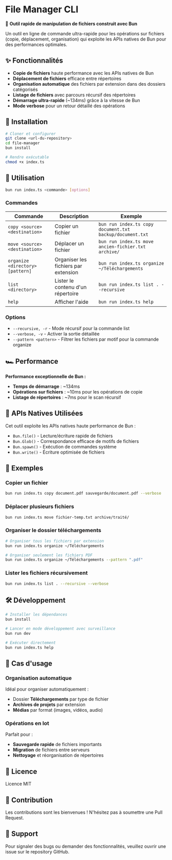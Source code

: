 # File Manager CLI

🚀 **Outil rapide de manipulation de fichiers construit avec Bun**

Un outil en ligne de commande ultra-rapide pour les opérations sur fichiers (copie, déplacement, organisation) qui exploite les APIs natives de Bun pour des performances optimales.

## ✨ Fonctionnalités

- **Copie de fichiers** haute performance avec les APIs natives de Bun
- **Déplacement de fichiers** efficace entre répertoires  
- **Organisation automatique** des fichiers par extension dans des dossiers catégorisés
- **Listage de fichiers** avec parcours récursif des répertoires
- **Démarrage ultra-rapide** (~134ms) grâce à la vitesse de Bun
- **Mode verbose** pour un retour détaillé des opérations

## 🚀 Installation

```bash
# Cloner et configurer
git clone <url-du-repository>
cd file-manager
bun install

# Rendre exécutable
chmod +x index.ts
```

## 📖 Utilisation

```bash
bun run index.ts <commande> [options]
```

### Commandes

| Commande | Description | Exemple |
|----------|-------------|---------|
| `copy <source> <destination>` | Copier un fichier | `bun run index.ts copy document.txt backup/document.txt` |
| `move <source> <destination>` | Déplacer un fichier | `bun run index.ts move ancien-fichier.txt archive/` |
| `organize <directory> [pattern]` | Organiser les fichiers par extension | `bun run index.ts organize ~/Téléchargements` |
| `list <directory>` | Lister le contenu d'un répertoire | `bun run index.ts list . --recursive` |
| `help` | Afficher l'aide | `bun run index.ts help` |

### Options

- `--recursive, -r` - Mode récursif pour la commande list
- `--verbose, -v` - Activer la sortie détaillée
- `--pattern <pattern>` - Filtrer les fichiers par motif pour la commande organize

## 🏎️ Performance

**Performance exceptionnelle de Bun :**
- **Temps de démarrage** : ~134ms
- **Opérations sur fichiers** : ~10ms pour les opérations de copie
- **Listage de répertoires** : ~7ms pour le scan récursif

## 🔧 APIs Natives Utilisées

Cet outil exploite les APIs natives haute performance de Bun :

- `Bun.file()` - Lecture/écriture rapide de fichiers
- `Bun.Glob()` - Correspondance efficace de motifs de fichiers  
- `Bun.spawn()` - Exécution de commandes système
- `Bun.write()` - Écriture optimisée de fichiers

## 📁 Exemples

### Copier un fichier
```bash
bun run index.ts copy document.pdf sauvegarde/document.pdf --verbose
```

### Déplacer plusieurs fichiers
```bash
bun run index.ts move fichier-temp.txt archive/traité/
```

### Organiser le dossier téléchargements
```bash
# Organiser tous les fichiers par extension
bun run index.ts organize ~/Téléchargements

# Organiser seulement les fichiers PDF  
bun run index.ts organize ~/Téléchargements --pattern ".pdf"
```

### Lister les fichiers récursivement
```bash
bun run index.ts list . --recursive --verbose
```

## 🛠️ Développement

```bash
# Installer les dépendances
bun install

# Lancer en mode développement avec surveillance
bun run dev

# Exécuter directement
bun run index.ts help
```

## 🎯 Cas d'usage

### Organisation automatique
Idéal pour organiser automatiquement :
- Dossier **Téléchargements** par type de fichier
- **Archives de projets** par extension
- **Médias** par format (images, vidéos, audio)

### Opérations en lot
Parfait pour :
- **Sauvegarde rapide** de fichiers importants  
- **Migration** de fichiers entre serveurs
- **Nettoyage** et réorganisation de répertoires

## 📄 Licence

Licence MIT

## 🤝 Contribution

Les contributions sont les bienvenues ! N'hésitez pas à soumettre une Pull Request.

## 🐛 Support

Pour signaler des bugs ou demander des fonctionnalités, veuillez ouvrir une issue sur le repository GitHub.